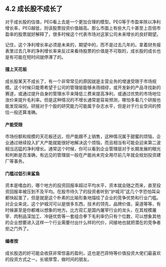 ## 4.2 成长股不成长了
对于成长股的估值，PEG看上去是一个更加合理的模型。PEG等于市盈率除以净利增长率，PEG越低，则该股票投资价值越高。那么市面上有些大几十甚至上百倍市盈率的股票就好解释了，很多时候这个代表市场对这家公司未来增长的良好期望。

记住，这个净利增长率必须是未来的，期望中的，而不是过去几年的。拿着财务报表里过去几年的净利增长率来反过来看待股票的价值是不可取的，成长股的成长也是有可能在短时间就停滞了的。

#### 撞上天花板
成长股某天不成长了，有一个非常常见的原因就是主营业务的增速受限于市场规模。这个时候只能寄希望于公司的管理层能够未雨绸缪，或开发新的产品寻找新的赛道，或通过提升自身的管理水平来降低三费来提高净利，或通过优势的市场地位涨价来提升毛利率。但是这种情况的不增长通常是容易预测，哪怕多看几个研报也能发现端倪。研报对于个股的研究能力可能属于杂志水平，但是对于行业空间的预估一般还算准确。

#### 产能受限
市场份额和规模的天花板还远，但产能跟不上销售，这种情况属于甜蜜的烦恼，企业通过继续投入扩大产能就能很好地解决这个烦恼，而且相当有可能会迎来第二波相当迅猛的净利增长。通常这个时候，你可以看到企业管理层对于长期发展的眼光和判断是否准确，有远见的管理层一般在产能尚未完全用尽前几年就会规划投资建厂等事务。

#### 门槛过低引来鲨鱼
资本是嗜血的，哪个地方的投资回报率超过平均水平，资本就会随之而来，直至投资回报率被压到不及平均。在股市待久了的投资者听到“护城河”这几个字恐怕耳朵都快起茧了，但是就是这个朴素的比喻形象地描绘了企业的竞争优势和行业门槛。对企业来说，这个护城河可以是很多东西，技术的领先，品牌价值，渠道等等，有时候甚至是你都难以想象的地方。比方双汇是国内屠宰行业的龙头，在其规模屠宰、肉制品深加工、冷链优势等一套组合拳下毛利率仍只有个位数，可以想象其他的企业想要进入这样一个行业需要付出什么样的代价，间接地也就把潜在的竞争者拒之门外了。

#### 编者按
成长股选的好可能会收获非常惊喜的盈利，这也是巴菲特等价值投资大佬们最喜欢的投资方式之一。长坡厚雪，做时间的朋友。
